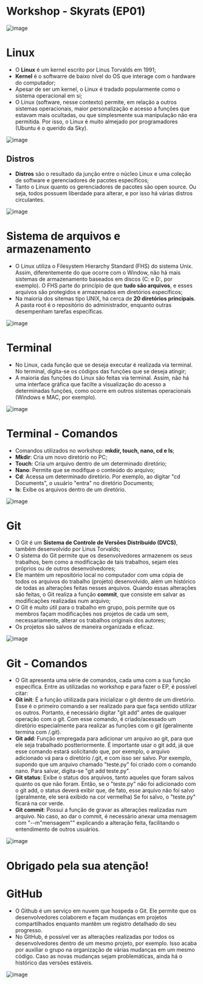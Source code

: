 # Workshop - Skyrats (EP01)

![image](https://github.com/iOtavio/Workshop-sky/assets/124748405/524b78a8-49ed-4354-96c8-0ef4c385d7e9)

# Linux
- O **Linux** é um kernel escrito por Linus Torvalds em 1991;
- **Kernel** é o softwarre de baixo nível do OS que interage com o hardware do computador;
- Apesar de ser um kernel, o Linux é tradado popularmente como o sistema operacional em si;
- O Linux (software, nesse contexto) permite, em relação a outros sistemas operacionais, maior personalização e acesso a funções que estavam mais ocultadas, ou que simplesmente sua manipulação não era permitida. Por isso, o Linux é muito almejado por programadores (Ubuntu é o querido da Sky).

![image](https://github.com/iOtavio/Workshop-sky/assets/124748405/f368e096-4580-4093-a8aa-fe0765390ed9)

## Distros
- **Distros** são o resultado da junção entre o núcleo Linux e uma coleção de software e gerenciadores de pacotes específicos;
- Tanto o Linux quanto os gerenciadores de pacotes são open source. Ou seja, todos possuem liberdade para alterar, e por isso há várias distros circulantes.

![image](https://github.com/iOtavio/Workshop-sky/assets/124748405/07224965-682b-4fac-8e0b-77598ccefbce)

# Sistema de arquivos e armazenamento
- O Linux utiliza o Filesystem Hierarchy Standard (FHS) do sistema Unix. Assim, diferentemente do que ocorre com o Window, não há mais sistemas de armazenamento baseados em discos (C: e D:, por exemplo). O FHS parte do princípio de que **tudo são arquivos**, e esses arquivos são protegidos e armazenados em diretórios específicos;
- Na maioria dos sitemas tipo UNIX, há cerca de **20 diretórios principais**. A pasta root é o repositório do administrador, enquanto outras desempenham tarefas específicas.

 ![image](https://github.com/iOtavio/Workshop-sky/assets/124748405/a0446a9c-d80d-4133-8136-5e6f4b908256)

# Terminal
- No Linux, cada função que se deseja executar é realizada via terminal. No terminal, digita-se os códigos das funções que se deseja atingir;
- A maioria das funções do Linux são feitas via terminal. Assim, não há uma interface gráfica que facilte a visualização do acesso a determinadas funções, como ocorre em outros sistemas operacionais (Windows e MAC, por exemplo).


![image](https://github.com/iOtavio/Workshop-sky/assets/124748405/ece21fad-78b3-41ce-bc9e-24be8ee3ce03)


# Terminal - Comandos
- Comandos utilizados no workshop: **mkdir, touch, nano, cd e ls**;
- **Mkdir**: Cria um novo diretório no PC;
- **Touch**: Cria um arquivo dentro de um determinado diretório;
- **Nano**: Permite que se modifque o conteúdo do arquivo;
- **Cd**: Acessa um determinado diretório. Por exemplo, ao digitar "cd Documents", o usuário "entra" no diretório Documents;
- **ls**: Exibe os arquivos dentro de um diretório.

![image](https://github.com/iOtavio/Workshop-sky/assets/124748405/57e86a53-d2b1-42a5-9d12-63b0baf1050f)


# Git
- O Git é um **Sistema de Controle de Versões Distribuído (DVCS)**, também desenvolvido por Linus Torvalds;
- O sistema do Git permite que os desenvolvedores armazenem os seus trabalhos, bem como a modificação de tais trabalhos, sejam eles próprios ou de outros desenvolvedores;
- Ele mantém um repositório local no computador com uma cópia de todos os arquivos do trabalho (projeto) desenvolvido, além um histórico de todas as alterações feitas nesses arquivos. Quando essas alterações são feitas, o Git realiza a função **commit**, que consiste em salvar as modificações realizadas num arquivo;
- O Git é muito útil para o trabalho em grupo, pois permite que os membros façam modificações nos projetos de cada um sem, necessariamente, alterar os trabalhos originais dos autores;
- Os projetos são salvos de maneira organizada e eficaz.

![image](https://github.com/iOtavio/Workshop-sky/assets/124748405/ce60f9c7-443b-43d2-9d14-a4ec2aeccf62)

# Git - Comandos

- O Git apresenta uma série de comandos, cada uma com a sua função específica. Entre as utilizadas no workshop e para fazer o EP, é possível citar:
- **Git init**: É a função utiilizada para inicializar o git dentro de um diretório. Esse é o primeiro comando a ser realizado para que faça sentido utilizar os outros. Portanto, é necessário digitar "git add" antes de qualquer operação com o git. Com esse comando, é criado/acessado um diretório especialmente para realizar as funções com o git (geralmente termina com /.git).
- **Git add**: Função empregada para adicionar um arquivo ao git, para que ele seja trabalhado postteriormente. É importante usar o git add, já que esse comando estará solicitando que, por exemplo, o arquivo adicionado vá para o diretório /.git, e com isso ser salvo. Por exemplo, supondo que um arquivo chamado "teste.py" foi criado com o comando nano. Para salvar, digita-se "git add teste.py".
- **Git status**: Exibe o status dos arquivos, tanto aqueles que foram salvos quanto os que não foram. Então, se o "teste.py" não foi adicionado com o git add, o status deverá exibir que, de fato, esse arquivo não foi salvo (geralmente, ele será exibido na cor vermelha) Se foi salvo, o "teste.py" ficará na cor verde.
- **Git commit**: Possui a função de gravar as alterações realizadas num arquivo. No caso, ao dar o commit, é necessário anexar uma mensagem com "--m"mensagem"" explicando a alteração feita, facilitando o entendimento de outros usuários.

![image](https://github.com/iOtavio/Workshop-sky/assets/124748405/6ba49ae6-513a-48d4-8f08-43a0bbd5bb46)

# Obrigado pela sua atenção!

# GitHub
- O Github é um serviço em nuvem que hospeda o Git. Ele permite que os desenvolvedores colaborem e façam mudanças em projetos compartilhados enquanto mantêm um registro detalhado do seu progresso.
- No GitHub, é possível ver as alterações realizadas por todos os desenvolvedores dentro de um mesmo projeto, por exemplo. Isso acaba por auxiliar o grupo na organização de várias mudanças em um mesmo código. Caso as novas mudanças sejam problemáticas, ainda há o histórico das versões estáveis.

![image](https://github.com/iOtavio/Workshop-sky/assets/124748405/59d6f47a-4576-4944-a1e8-ee367beb7ab1)


